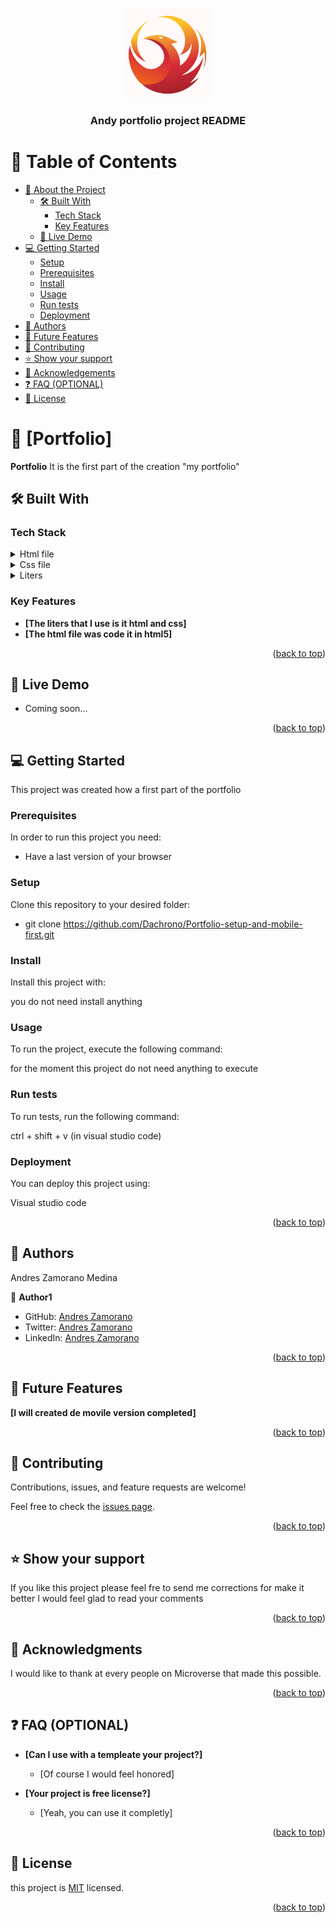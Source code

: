 <a name="readme-top"></a>

<div align="center">
  <img src="Pics/logo.png" alt="logo" width="140"  height="auto" />
  <br/>

  <h3><b>Andy portfolio project README</b></h3>

</div>

<!-- TABLE OF CONTENTS -->

# 📗 Table of Contents

- [📖 About the Project](#about-project)
  - [🛠 Built With](#built-with)
    - [Tech Stack](#tech-stack)
    - [Key Features](#key-features)
  - [🚀 Live Demo](#live-demo)
- [💻 Getting Started](#getting-started)
  - [Setup](#setup)
  - [Prerequisites](#prerequisites)
  - [Install](#install)
  - [Usage](#usage)
  - [Run tests](#run-tests)
  - [Deployment](#deployment)
- [👥 Authors](#authors)
- [🔭 Future Features](#future-features)
- [🤝 Contributing](#contributing)
- [⭐️ Show your support](#support)
- [🙏 Acknowledgements](#acknowledgements)
- [❓ FAQ (OPTIONAL)](#faq)
- [📝 License](#license)

<!-- PROJECT DESCRIPTION -->

# 📖 [Portfolio] <a name="about-project"></a>

**Portfolio** It is the first part of the creation "my portfolio"

## 🛠 Built With <a name="built-with"></a>

### Tech Stack <a name="tech-stack"></a>

<details>
  <summary>Html file</summary>
  <ul>
    <li>this file contends all html code and font links and css links</li>
  </ul>
</details>

<details>
<summary>Css file</summary>
  <ul>
    <li>this file help us to give the visual part to the htmls content</li>
  </ul>
</details>

<details>
  <summary>Liters</summary>
  <ul>
    <li>I use liters to help find error in the code </li>
  </ul>
</details>

### Key Features <a name="key-features"></a>

- **[The liters that I use is it html and css]**
- **[The html file was code it in html5]**

<p align="right">(<a href="#readme-top">back to top</a>)</p>

## 🚀 Live Demo <a name="live-demo"></a>

- Coming soon...

<p align="right">(<a href="#readme-top">back to top</a>)</p>

## 💻 Getting Started <a name="getting-started"></a>

This project was created how a first part of the portfolio 

### Prerequisites

In order to run this project you need:

- Have a last version of your browser

### Setup

Clone this repository to your desired folder:

- git clone https://github.com/Dachrono/Portfolio-setup-and-mobile-first.git


### Install

Install this project with:

you do not need install anything

### Usage

To run the project, execute the following command:

for the moment this project do not need anything to execute

### Run tests

To run tests, run the following command:

ctrl + shift + v (in visual studio code)

### Deployment

You can deploy this project using:

Visual studio code 

<p align="right">(<a href="#readme-top">back to top</a>)</p>

## 👥 Authors <a name="authors"></a>

Andres Zamorano Medina

👤 **Author1**

- GitHub: [Andres Zamorano](https://github.com/Dachrono)
- Twitter: [Andres Zamorano](https://twitter.com/Dachrono)
- LinkedIn: [Andres Zamorano](https://www.linkedin.com/in/andres-zamorano-785b77a1/)

<p align="right">(<a href="#readme-top">back to top</a>)</p>

## 🔭 Future Features <a name="future-features"></a>

**[I will created de movile version completed]**

<p align="right">(<a href="#readme-top">back to top</a>)</p>

## 🤝 Contributing <a name="contributing"></a>

Contributions, issues, and feature requests are welcome!

Feel free to check the [issues page](../../issues/).

<p align="right">(<a href="#readme-top">back to top</a>)</p>

<!-- SUPPORT -->

## ⭐️ Show your support <a name="support"></a>

If you like this project please feel fre to send me corrections for make it better I would feel glad to read your comments  

<p align="right">(<a href="#readme-top">back to top</a>)</p>

<!-- ACKNOWLEDGEMENTS -->

## 🙏 Acknowledgments <a name="acknowledgements"></a>

I would like to thank at every people on Microverse that made this possible.

<p align="right">(<a href="#readme-top">back to top</a>)</p>

<!-- FAQ (optional) -->

## ❓ FAQ (OPTIONAL) <a name="faq"></a>


- **[Can I use with a templeate your project?]**

  - [Of course I would feel honored]

- **[Your project is free license?]**

  - [Yeah, you can use it completly]

<p align="right">(<a href="#readme-top">back to top</a>)</p>

<!-- LICENSE -->

## 📝 License <a name="license"></a>

this project is [MIT](./LICENSE) licensed.

<p align="right">(<a href="#readme-top">back to top</a>)</p>
